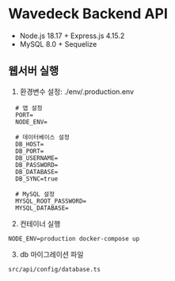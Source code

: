 # Wavedeck Backend API

- Node.js 18.17 + Express.js 4.15.2
- MySQL 8.0 + Sequelize

## 웹서버 실행

1. 환경변수 설정: ./env/.production.env

```
  # 앱 설정
  PORT=
  NODE_ENV=

  # 데이터베이스 설정
  DB_HOST=
  DB_PORT=
  DB_USERNAME=
  DB_PASSWORD=
  DB_DATABASE=
  DB_SYNC=true

  # MySQL 설정
  MYSQL_ROOT_PASSWORD=
  MYSQL_DATABASE=
```

2. 컨테이너 실행

```
NODE_ENV=production docker-compose up
```

3. db 마이그레이션 파일

```
src/api/config/database.ts
```
